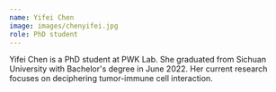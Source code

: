 ```yaml
---
name: Yifei Chen
image: images/chenyifei.jpg
role: PhD student
---
```

Yifei Chen is a PhD student at PWK Lab. She graduated from Sichuan University with Bachelor's degree in June 2022. Her current research focuses on deciphering tumor-immune cell interaction.

